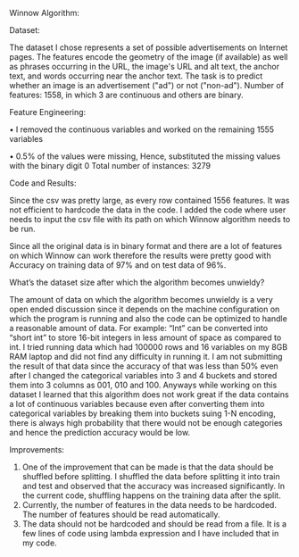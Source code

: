 Winnow Algorithm:

Dataset:

The dataset I chose represents a set of possible advertisements on Internet pages. The features encode the geometry of the image (if available) as well as phrases occurring in the URL, the image's URL and alt text, the anchor text, and words occurring near the anchor text. 
The task is to predict whether an image is an advertisement ("ad") or not ("non-ad").
Number of features: 1558, in which 3 are continuous and others are binary.

Feature Engineering:

•	I removed the continuous variables and worked on the remaining 1555 variables

•	0.5% of the values were missing, Hence, substituted the missing values with the binary digit 0
Total number of instances: 3279 

Code and Results:

Since the csv was pretty large, as every row contained 1556 features. It was not efficient to hardcode the data in the code. I added the code where user needs to input the csv file with its path on which Winnow algorithm needs to be run.
 

Since all the original data is in binary format and there are a lot of features on which Winnow can work therefore the results were pretty good with Accuracy on training data of 97% and on test data of 96%.

 

What’s the dataset size after which the algorithm becomes unwieldy?

The amount of data on which the algorithm becomes unwieldy is a very open ended discussion since it depends on the machine configuration on which the program is running and also the code can be optimized to handle a reasonable amount of data. For example: “Int” can be converted into “short int” to store 16-bit integers in less amount of space as compared to int.
I tried running data which had 100000 rows and 16 variables on my 8GB RAM laptop and did not find any difficulty in running it. I am not submitting the result of that data since the accuracy of that was less than 50% even after I changed the categorical variables into 3 and 4 buckets and stored them into 3 columns as 001, 010 and 100. 
Anyways while working on this dataset I learned that this algorithm does not work great if the data contains a lot of continuous variables because even after converting them into categorical variables by breaking them into buckets suing 1-N encoding, there is always high probability that there would not be enough categories and hence the prediction accuracy would be low. 


Improvements:

1.	One of the improvement that can be made is that the data should be shuffled before splitting. I shuffled the data before splitting it into train and test and observed that the accuracy was increased significantly. In the current code, shuffling happens on the training data after the split. 
2.	Currently, the number of features in the data needs to be hardcoded. The number of features should be read automatically.
3.	The data should not be hardcoded and should be read from a file. It is a few lines of code using lambda expression and I have included that in my code.

